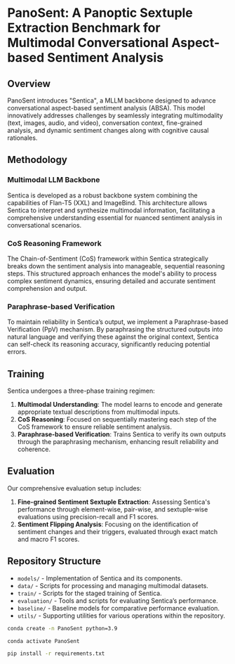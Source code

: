 # PanoSent: A Panoptic Sextuple Extraction Benchmark for Multimodal Conversational Aspect-based Sentiment Analysis

## Overview
PanoSent introduces "Sentica", a MLLM backbone  designed to advance conversational aspect-based sentiment analysis (ABSA). This model innovatively addresses challenges by seamlessly integrating multimodality (text, images, audio, and video), conversation context, fine-grained analysis, and dynamic sentiment changes along with cognitive causal rationales. 

## Methodology

### Multimodal LLM Backbone
Sentica is developed as a robust backbone system combining the capabilities of Flan-T5 (XXL) and ImageBind. This architecture allows Sentica to interpret and synthesize multimodal information, facilitating a comprehensive understanding essential for nuanced sentiment analysis in conversational scenarios.

### CoS Reasoning Framework
The Chain-of-Sentiment (CoS) framework within Sentica strategically breaks down the sentiment analysis into manageable, sequential reasoning steps. This structured approach enhances the model's ability to process complex sentiment dynamics, ensuring detailed and accurate sentiment comprehension and output.

### Paraphrase-based Verification
To maintain reliability in Sentica’s output, we implement a Paraphrase-based Verification (PpV) mechanism. By paraphrasing the structured outputs into natural language and verifying these against the original context, Sentica can self-check its reasoning accuracy, significantly reducing potential errors.

## Training
Sentica undergoes a three-phase training regimen:
1. **Multimodal Understanding**: The model learns to encode and generate appropriate textual descriptions from multimodal inputs.
2. **CoS Reasoning**: Focused on sequentially mastering each step of the CoS framework to ensure reliable sentiment analysis.
3. **Paraphrase-based Verification**: Trains Sentica to verify its own outputs through the paraphrasing mechanism, enhancing result reliability and coherence.

## Evaluation
Our comprehensive evaluation setup includes:
1. **Fine-grained Sentiment Sextuple Extraction**: Assessing Sentica's performance through element-wise, pair-wise, and sextuple-wise evaluations using precision-recall and F1 scores.
2. **Sentiment Flipping Analysis**: Focusing on the identification of sentiment changes and their triggers, evaluated through exact match and macro F1 scores.

## Repository Structure
- `models/` - Implementation of Sentica and its components.
- `data/` - Scripts for processing and managing multimodal datasets.
- `train/` - Scripts for the staged training of Sentica.
- `evaluation/` - Tools and scripts for evaluating Sentica’s performance.
- `baseline/` - Baseline models for comparative performance evaluation.
- `utils/` - Supporting utilities for various operations within the repository.

```bash
conda create -n PanoSent python=3.9

conda activate PanoSent

pip install -r requirements.txt



